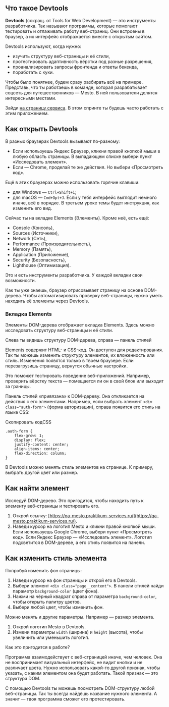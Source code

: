 ## Что такое Devtools

**Devtools** (сокращ. от Tools for Web Development) — это инструменты разработчика. Так называют программы, которые помогают тестировать и отлаживать работу веб-страниц. Они встроены в браузер, а их интерфейс отображается вместе с открытым сайтом.

Devtools используют, когда нужно:

- изучить структуру веб-страницы и её стили,
- протестировать адаптивность вёрстки под разные разрешения,
- проанализировать запросы фронтенда и ответы бекенда,
- поработать с куки.


Чтобы было понятнее, будем сразу разбирать всё на примере. Представь, что ты работаешь в команде, которая разрабатывает соцсеть для путешественников — Mesto. В ней пользователи делятся интересными местами.

Зайди [на страницу сервиса](https://qa-mesto.praktikum-services.ru/). В этом спринте ты будешь часто работать с этим приложением.

## Как открыть Devtools

В разных браузерах Devtools вызывают по-разному:

- Если используешь Яндекс Браузер, кликни правой кнопкой мыши в любую область страницы. В выпадающем списке выбери пункт «Исследовать элемент».
- Если — Chrome, проделай те же действия. Но выбери «Просмотреть код».

Ещё в этих браузерах можно использовать горячие клавиши:

- для Windows — `Ctrl+Shift+i`;
- для macOS — `Cmd+Opt+J`.
  Если у тебя интерфейс выглядит немного иначе, всё в порядке. В третьем уроке темы будет инструкция, как изменить его вид.

Сейчас ты на вкладке Elements (Элементы). Кроме неё, есть ещё:

- Console (Консоль),
- Sources (Источники),
- Network (Сеть),
- Performance (Производительность),
- Memory (Память),
- Application (Приложение),
- Security (Безопасность),
- Lighthouse (Оптимизация).

Это и есть инструменты разработчика. У каждой вкладки свои возможности.


Как ты уже знаешь, браузер отрисовывает страницу на основе DOM-дерева. Чтобы автоматизировать проверку веб-страницы, нужно уметь находить её элементы через Devtools.

### Вкладка Elements

Элементы DOM-дерева отображает вкладка Elements. Здесь можно исследовать структуру веб-страницы и её стили.

Слева ты видишь структуру DOM-дерева, справа — панель стилей

Elements содержит HTML- и CSS-код. Он доступен для редактирования. Так ты можешь изменить структуру элементов, их вложенность или стиль. Изменения появятся только в твоём браузере. Если перезагрузишь страницу, вернутся обычные настройки.

Это поможет тестировать поведение веб-приложений. Например, проверить вёрстку текста — помещается ли он в свой блок или выходит за границы.

Панель стилей «привязана» к DOM-дереву. Она откликается на действия с его элементами. Например, если выбрать элемент `<div class="auth-form">` (форма авторизации), справа появится его стиль на языке CSS:

Скопировать кодCSS

```
.auth-form {
    flex-grow: 1;
    display: flex;
    justify-content: center;
    align-items: center;
    flex-direction: column;
} 
```

В Devtools можно менять стиль элементов на странице. К примеру, выбрать другой цвет или размер.


## Как найти элемент

Исследуй DOM-дерево. Это пригодится, чтобы находить путь к элементу веб-страницы и тестировать его.

1. Открой ссылку: [https://qa-mesto.praktikum-services.ru/](https://qa-mesto.praktikum-services.ru/).
2. Наведи курсор на логотип Mesto и кликни правой кнопкой мыши. Если используешь Google Chrome, выбери пункт «Просмотреть код». Если Яндекс Браузер — «Исследовать элемент». Логотип подсветится в DOM-дереве, а его стиль появится на панели.

## Как изменить стиль элемента

Попробуй изменить фон страницы:

1. Наведи курсор на фон страницы и открой его в Devtools.
2. Выбери элемент `<div class="page__content">`. В панели стилей найди параметр `background-color` (цвет фона).
3. Нажми на чёрный квадрат справа от параметра `background-color`, чтобы открыть палитру цветов.
4. Выбери любой цвет, чтобы изменить фон.

Можно менять и другие параметры. Например — размер элемента.

1. Открой логотип Mesto в Devtools.
2. Измени параметры `width` (ширина) и `height` (высота), чтобы увеличить или уменьшить логотип.
   

Как это пригодится в работе?

Программа взаимодействует с веб-страницей иначе, чем человек. Она не воспринимает визуальный интерфейс, не видит кнопки и не различает цвета. Нужно использовать какой-то другой признак, чтобы указать, с каким элементом она будет работать. Такой признак — это структура DOM.

С помощью Devtools ты можешь посмотреть DOM-структуру любой веб-страницы. Так ты всегда найдёшь название нужного элемента. А значит — твоя программа сможет его протестировать.